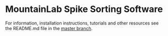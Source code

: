 # MountainLab Spike Sorting Software

For information, installation instructions, tutorials and other resources see the README.md file in the [master branch](https://github.com/magland/mountainlab).

